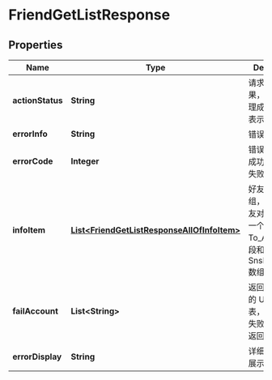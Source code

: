 

# FriendGetListResponse


## Properties

| Name | Type | Description | Notes |
|------------ | ------------- | ------------- | -------------|
|**actionStatus** | **String** | 请求处理的结果，OK 表示处理成功，FAIL 表示失败 |  [optional] |
|**errorInfo** | **String** | 错误信息 |  [optional] |
|**errorCode** | **Integer** | 错误码，0表示成功，非0表示失败 |  |
|**infoItem** | [**List&lt;FriendGetListResponseAllOfInfoItem&gt;**](FriendGetListResponseAllOfInfoItem.md) | 好友对象数组，每一个好友对象都包含一个 To_Account 字段和一个 SnsProfileItem 数组 |  [optional] |
|**failAccount** | **List&lt;String&gt;** | 返回处理失败的 UserID 列表，仅当存在失败用户时才返回该字段 |  [optional] |
|**errorDisplay** | **String** | 详细的客户端展示信息 |  [optional] |



